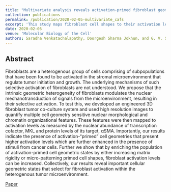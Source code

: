 ```yaml
---
title: "Multivariate analysis reveals activation-primed fibroblast geometric states in engineered 3D tumor microenvironments."
collection: publications
permalink: /publication/2020-02-05-multivariate_cafs
excerpt: 'This study maps fibroblast cell shapes to their activation level and demontrates a causal relationship between the two'
date: 2020-02-05
venue: 'Molecular Biology of the Cell'
authors: Saradha Venkatachalapathy, Doorgesh Sharma Jokhun, and G. V. Shivashankar
---
```


## Abstract

Fibroblasts are a heterogenous group of cells comprising of subpopulations that have been found to be activated in the stromal microenvironment that regulate tumor initiation and growth. The underlying mechanisms of such selective activation of fibroblasts are not understood. We propose that the intrinsic geometric heterogeneity of fibroblasts modulates the nuclear mechanotransduction of signals from the microenvironment, resulting in their selective activation. To test this, we developed an engineered 3D fibroblast tumor co-culture system and used high resolution images to quantify multiple cell geometry sensitive nuclear morphological and chromatin organizational features. These features were then mapped to activation levels as measured by the nuclear abundance of transcription cofactor, MKL and protein levels of its target, αSMA. Importantly, our results indicate the presence of activation-“primed” cell geometries that present higher activation levels which are further enhanced in the presence of stimuli from cancer cells. Further we show that by enriching the population of activation-primed cell geometric states by either increasing matrix rigidity or micro-patterning primed cell shapes, fibroblast activation levels can be increased. Collectively, our results reveal important cellular geometric states that select for fibroblast activation within the heterogenous tumor microenvironment.

[Paper](https://www.molbiolcell.org/doi/abs/10.1091/mbc.E19-08-0420)
